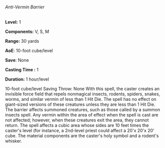###### Anti-Vermin Barrier

**Level:** 1

**Components:** V, S, M

**Range:** 30 yards

**AoE**: 10-foot cube/level

**Save**: None

**Casting Time :** 1

**Duration:** 1 hour/level

10-foot cube/level Saving Throw: None With this spell, the caster creates an invisible force field that repels nonmagical insects, rodents, spiders, snakes, worms, and similar vermin of less than 1 Hit Die. The spell has no effect on giant-sized versions of these creatures unless they are less than 1 Hit Die. The barrier affects summoned creatures, such as those called by a summon insects spell. Any vermin within the area of effect when the spell is cast are not affected; however, when these creatures exit the area, they cannot return. The spell affects a cubic area whose sides are 10 feet times the caster's level (for instance, a 2nd-level priest could affect a 20'x 20'x 20' cube. The material components are the caster's holy symbol and a rodent's whisker.